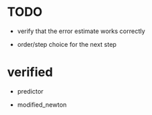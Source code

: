 # TODO

- verify that the error estimate works correctly

- order/step choice for the next step

# verified

- predictor

- modified_newton
